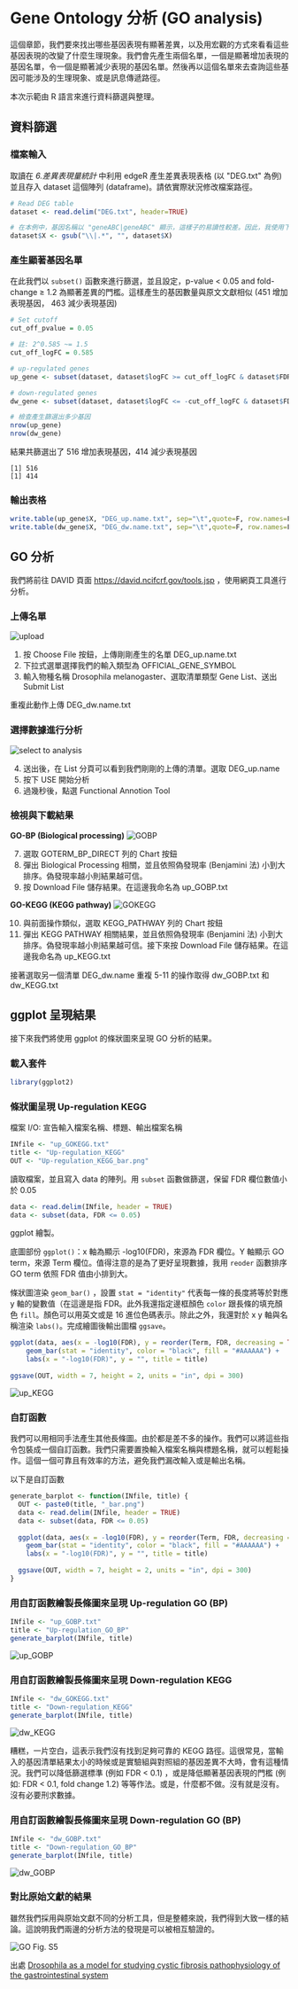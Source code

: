 # Gene Ontology 分析 (GO analysis)

這個章節，我們要來找出哪些基因表現有顯著差異，以及用宏觀的方式來看看這些基因表現的改變了什麼生理現象。我們會先產生兩個名單，一個是顯著增加表現的基因名單，令一個是顯著減少表現的基因名單。然後再以這個名單來去查詢這些基因可能涉及的生理現象、或是訊息傳遞路徑。

本次示範由 R 語言來進行資料篩選與整理。

## 資料篩選

### 檔案輸入

取讀在 *6.差異表現量統計* 中利用 edgeR 產生差異表現表格 (以 "DEG.txt" 為例) 並且存入 dataset 這個陣列 (dataframe)。請依實際狀況修改檔案路徑。

```R
# Read DEG table
dataset <- read.delim("DEG.txt", header=TRUE)

# 在本例中，基因名稱以 "geneABC|geneABC" 顯示，這樣子的易讀性較差。因此，我使用下面的指令將基因名稱調整為 geneABC 形式
dataset$X <- gsub("\\|.*", "", dataset$X)
```

### 產生顯著基因名單

在此我們以 `subset()` 函數來進行篩選，並且設定，p-value < 0.05 and fold-change ≥ 1.2 為顯著差異的門檻。這樣產生的基因數量與原文文獻相似 (451 增加表現基因， 463 減少表現基因)
```R
# Set cutoff
cut_off_pvalue = 0.05

# 註: 2^0.585 ~= 1.5
cut_off_logFC = 0.585 

# up-regulated genes
up_gene <- subset(dataset, dataset$logFC >= cut_off_logFC & dataset$FDR <= cut_off_pvalue)

# down-regulated genes
dw_gene <- subset(dataset, dataset$logFC <= -cut_off_logFC & dataset$FDR <= cut_off_pvalue)

# 檢查產生篩選出多少基因
nrow(up_gene)
nrow(dw_gene)
```
結果共篩選出了 516 增加表現基因，414 減少表現基因
```
[1] 516
[1] 414
```

### 輸出表格
```R
write.table(up_gene$X, "DEG_up.name.txt", sep="\t",quote=F, row.names=F, col.names=F)
write.table(dw_gene$X, "DEG_dw.name.txt", sep="\t",quote=F, row.names=F, col.names=F)
```

## GO 分析

我們將前往 DAVID 頁面 https://david.ncifcrf.gov/tools.jsp ，使用網頁工具進行分析。

### 上傳名單

![upload](../images/DAVID_data_upload.png)

1. 按 Choose File 按鈕，上傳剛剛產生的名單 DEG_up.name.txt
2. 下拉式選單選擇我們的輸入類型為 OFFICIAL_GENE_SYMBOL
3. 輸入物種名稱 Drosophila melanogaster、選取清單類型 Gene List、送出 Submit List

重複此動作上傳 DEG_dw.name.txt

### 選擇數據進行分析

![select to analysis](../images/DAVID_select_data.png)

4. 送出後，在 List 分頁可以看到我們剛剛的上傳的清單。選取 DEG_up.name 
5. 按下 USE 開始分析
6. 過幾秒後，點選 Functional Annotion Tool

### 檢視與下載結果

**GO-BP (Biological processing)**
![GOBP](../images/DAVID_GOBP.png)

7. 選取 GOTERM_BP_DIRECT 列的 Chart 按鈕
8. 彈出 Biological Processing 相關，並且依照偽發現率 (Benjamini 法) 小到大排序。偽發現率越小則結果越可信。
9. 按 Download File 儲存結果。在這邊我命名為 up_GOBP.txt

**GO-KEGG (KEGG pathway)**
![GOKEGG](../images/DAVID_GOKEGG.png)

10. 與前面操作類似，選取 KEGG_PATHWAY 列的 Chart 按鈕
11. 彈出 KEGG PATHWAY 相關結果，並且依照偽發現率 (Benjamini 法) 小到大排序。偽發現率越小則結果越可信。接下來按 Download File 儲存結果。在這邊我命名為 up_KEGG.txt

接著選取另一個清單 DEG_dw.name 重複 5-11 的操作取得 dw_GOBP.txt 和 dw_KEGG.txt

## ggplot 呈現結果

接下來我們將使用 ggplot 的條狀圖來呈現 GO 分析的結果。

### 載入套件
```R
library(ggplot2)
```

### 條狀圖呈現 Up-regulation KEGG

檔案 I/O: 宣告輸入檔案名稱、標題、輸出檔案名稱
```R
INfile <- "up_GOKEGG.txt"
title <- "Up-regulation_KEGG"
OUT <- "Up-regulation_KEGG_bar.png"
```

讀取檔案，並且寫入 data 的陣列。用 `subset` 函數做篩選，保留 FDR 欄位數值小於 0.05
```R
data <- read.delim(INfile, header = TRUE)
data <- subset(data, FDR <= 0.05)
```

ggplot 繪製。

底圖部份 `ggplot()`：x 軸為顯示 -log10(FDR)，來源為 FDR 欄位。Y 軸顯示 GO term，來源 Term 欄位。值得注意的是為了更好呈現數據，我用 `reoder` 函數排序 GO term 依照 FDR 值由小排到大。

條狀圖渲染 `geom_bar()` ，設置 `stat = "identity"` 代表每一條的長度將等於對應 y 軸的變數值（在這邊是指 FDR。此外我還指定邊框顏色 `color` 跟長條的填充顏色 `fill`。顏色可以用英文或是 16 進位色碼表示。除此之外，我還對於 x y 軸與名稱渲染 `labs()`。完成繪圖後輸出圖檔 `ggsave`。

```R
ggplot(data, aes(x = -log10(FDR), y = reorder(Term, FDR, decreasing = TRUE))) + 
    geom_bar(stat = "identity", color = "black", fill = "#AAAAAA") +
    labs(x = "-log10(FDR)", y = "", title = title)
  
ggsave(OUT, width = 7, height = 2, units = "in", dpi = 300)
```
![up_KEGG](../images/Up-regulation_KEGG_bar.png)

### 自訂函數

我們可以用相同手法產生其他長條圖。由於都是差不多的操作。我們可以將這些指令包裝成一個自訂函數。我們只需要置換輸入檔案名稱與標題名稱，就可以輕鬆操作。這個一個可靠且有效率的方法，避免我們漏改輸入或是輸出名稱。

以下是自訂函數
```R
generate_barplot <- function(INfile, title) {
  OUT <- paste0(title, "_bar.png")
  data <- read.delim(INfile, header = TRUE)
  data <- subset(data, FDR <= 0.05)
  
  ggplot(data, aes(x = -log10(FDR), y = reorder(Term, FDR, decreasing = TRUE))) + 
    geom_bar(stat = "identity", color = "black", fill = "#AAAAAA") +
    labs(x = "-log10(FDR)", y = "", title = title)
  
  ggsave(OUT, width = 7, height = 2, units = "in", dpi = 300)
}
```

### 用自訂函數繪製長條圖來呈現 Up-regulation GO (BP)
```R
INfile <- "up_GOBP.txt"
title <- "Up-regulation_GO_BP"
generate_barplot(INfile, title)
```
![up_GOBP](../images/Up-regulation_GO_BP_bar.png)


### 用自訂函數繪製長條圖來呈現 Down-regulation KEGG
```R
INfile <- "dw_GOKEGG.txt"
title <- "Down-regulation_KEGG"
generate_barplot(INfile, title)
```
![dw_KEGG](../images/Down-regulation_KEGG_bar.png)

糟糕，一片空白，這表示我們沒有找到足夠可靠的 KEGG 路徑。這很常見，當輸入的基因清單結果太小的時候或是實驗組與對照組的基因差異不大時，會有這種情況。我們可以降低篩選標準 (例如 FDR < 0.1) ，或是降低顯著基因表現的門檻 (例如: FDR < 0.1, fold change 1.2) 等等作法。或是，什麼都不做。沒有就是沒有。沒有必要刑求數據。

### 用自訂函數繪製長條圖來呈現 Down-regulation GO (BP)
```R
INfile <- "dw_GOBP.txt"
title <- "Down-regulation_GO_BP"
generate_barplot(INfile, title)
```
![dw_GOBP](../images/Down-regulation_GO_BP_bar.png)

### 對比原始文獻的結果

雖然我們採用與原始文獻不同的分析工具，但是整體來說，我們得到大致一樣的結論。這說明我們兩邊的分析方法的發現是可以被相互驗證的。

![GO Fig. S5](../images/DAVID_reference.png)

出處 [Drosophila as a model for studying cystic fibrosis pathophysiology of the gastrointestinal system](https://pubmed.ncbi.nlm.nih.gov/32345720/)
